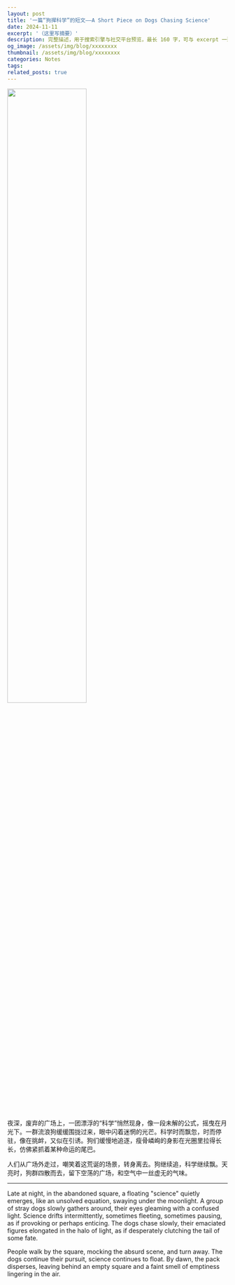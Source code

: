 ```yaml
---
layout: post
title: '一篇“狗撵科学”的短文——A Short Piece on Dogs Chasing Science'
date: 2024-11-11
excerpt: '（这里写摘要）'
description: 完整描述，用于搜索引擎与社交平台预览，最长 160 字，可与 excerpt 一致
og_image: /assets/img/blog/xxxxxxxx
thumbnail: /assets/img/blog/xxxxxxxx
categories: Notes
tags: 
related_posts: true
---
```


<img src="{{ '/assets/img/blog/xxxxxxxx' | relative_url }}" style="width:60%;">

夜深，废弃的广场上，一团漂浮的“科学”悄然现身，像一段未解的公式，摇曳在月光下。一群流浪狗缓缓围拢过来，眼中闪着迷惘的光芒。科学时而飘忽，时而停驻，像在挑衅，又似在引诱。狗们缓慢地追逐，瘦骨嶙峋的身影在光圈里拉得长长，仿佛紧抓着某种命运的尾巴。

人们从广场外走过，嘲笑着这荒诞的场景，转身离去。狗继续追，科学继续飘。天亮时，狗群四散而去，留下空荡的广场，和空气中一丝虚无的气味。

---

Late at night, in the abandoned square, a floating "science" quietly emerges, like an unsolved equation, swaying under the moonlight. A group of stray dogs slowly gathers around, their eyes gleaming with a confused light. Science drifts intermittently, sometimes fleeting, sometimes pausing, as if provoking or perhaps enticing. The dogs chase slowly, their emaciated figures elongated in the halo of light, as if desperately clutching the tail of some fate.

People walk by the square, mocking the absurd scene, and turn away. The dogs continue their pursuit, science continues to float. By dawn, the pack disperses, leaving behind an empty square and a faint smell of emptiness lingering in the air.